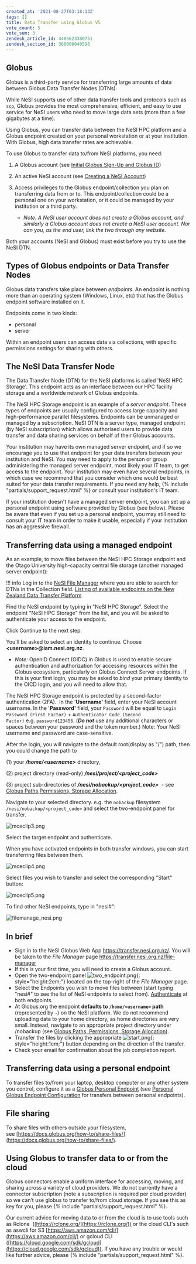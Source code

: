 ```yaml
---
created_at: '2021-08-27T03:18:13Z'
tags: []
title: Data Transfer using Globus V5
vote_count: 5
vote_sum: 3
zendesk_article_id: 4405623380751
zendesk_section_id: 360000040596
---
```


## Globus

Globus is a third-party service for transferring large amounts of data
between Globus Data Transfer Nodes (DTNs). 

While NeSI supports use of other data transfer tools and protocols such
as `scp`, Globus provides the most comprehensive, efficient, and easy to
use service for NeSI users who need to move large data sets (more than a
few gigabytes at a time).

Using Globus, you can transfer
data between the NeSI HPC platform and a Globus endpoint created on your personal workstation or at your institution. With Globus, high
data transfer rates are achievable.

To use Globus to transfer data to/from NeSI platforms, you need:

1. A Globus account (see
  [Initial Globus Sign-Up and Globus ID](../../Storage/Data_Transfer_Services/Initial_Globus_Sign_Up-and_your_Globus_Identities.md))
2. An active NeSI account (see
  [Creating a NeSI Account](../../Getting_Started/Accounts-Projects_and_Allocations/Creating_a_NeSI_Account_Profile.md))
3. Access privileges to the Globus endpoint/collection you
   plan on transferring data from or to. This endpoint/collection
   could be a personal one on your workstation, or it could be managed
   by your institution or a third party.

    - *Note: A NeSI user account does not create a Globus account, and
        similarly a Globus account does not create a NeSI user account. Nor
        can you, as the end user, link the two through any website.*

Both your accounts (NeSI and Globus) must exist before you try to use the NeSI DTN.


## Types of Globus endpoints or Data Transfer Nodes

Globus data transfers take place between *endpoints*. An endpoint is
nothing more than an operating system (Windows, Linux, etc) that has the
Globus endpoint software installed on it. 

Endpoints come in two kinds:
- personal
- server

Within an endpoint users can access data via collections, with specific permissions settings for sharing with others.


## The NeSI Data Transfer Node

The Data Transfer Node (DTN) for the NeSI platforms is called 'NeSI HPC Storage'. This endpoint acts as an interface between our HPC
facility storage and a worldwide network of Globus endpoints.

The NeSI HPC Storage endpoint is an example of a *server endpoint*. These types of
endpoints are usually configured to access large capacity and
high-performance parallel filesystems. Endpoints can be unmanaged or
managed by a subscription. NeSI DTN is a server type, managed endpoint
(by NeSI subscription) which allows authorised users to provide data
transfer and data sharing services on behalf of their Globus accounts.

Your institution may have its own managed server endpoint, and if so we
encourage you to use that endpoint for your data transfers between your
institution and NeSI. You may need to apply to the person or group
administering the managed server endpoint, most likely your IT team, to
get access to the endpoint. Your institution may even have several
endpoints, in which case we recommend that you consider which one would
be best suited for your data transfer requirements. If you need any help,
{% include "partials/support_request.html" %} or
consult your institution's IT team.

If your institution doesn't have a managed server endpoint, you can set
up a personal endpoint using software provided by Globus (see below).
Please be aware that even if you set up a personal endpoint, you may
still need to consult your IT team in order to make it usable,
especially if your institution has an aggressive firewall.

## Transferring data using a managed endpoint

As an example, to move files between the NeSI HPC Storage endpoint and the Otago University high-capacity central
file storage (another managed server endpoint):

!!! info
    Log in to the [NeSI File Manager](https://transfer.nesi.org.nz/file-manager) where you are able to search for DTNs in the Collection field.
    [Listing of available endpoints on the New Zealand Data Transfer Platform](National_Data_Transfer_Platform.md)

Find the NeSI endpoint by typing in "NeSI HPC Storage". Select the
endpoint "NeSI HPC Storage" from the list, and you will be asked
to authenticate your access to the endpoint. 

Click Continue to the next step.

You'll be asked to select an identity to continue. 
Choose **&lt;username&gt;@iam.nesi.org.nz**.

- *Note:* 
OpenID Connect (OIDC) in Globus is used to enable secure authentication and authorization for accessing resources within the Globus ecosystem, particularly on Globus Connect Server endpoints. If this is your first login, you may be asked to *bind* your primary identity to the OICD login, and you will need to allow that.

The NeSI HPC Storage endpoint is protected by a second-factor
authentication (2FA).  In the
'**Username'** field, enter your NeSI account username. In the
'**Password'** field, your `Password` will be equal to
`Login Password (First Factor)` +
`Authenticator Code (Second Factor)` e.g. `password123456`. (***Do
not*** use any additional characters or spaces between your password and
the token number.) Note: Your NeSI username and password are
case-sensitive.

After the login, you will navigate to the default root(display as "/")
path, then you could change the path to

\(1\) your ***/home/&lt;username&gt;*** directory,

\(2\) project directory (read-only)
***/nesi/project/&lt;project\_code&gt;***

\(3\) project sub-directories of
***/nesi/nobackup/&lt;project\_code&gt;***  - see
[Globus Paths,Permissions, Storage Allocation](../../Storage/Data_Transfer_Services/Globus_V5_Paths-Permissions-Storage_Allocation.md).  
  
Navigate to your selected directory. e.g. the `nobackup` filesystem
`/nesi/nobackup/<project_code>` and select the two-endpoint panel
for transfer.

![mceclip3.png](../../assets/images/Data_Transfer_using_Globus_V8.png)

Select the target endpoint and authenticate.

When you have activated endpoints in both transfer windows, you can
start transferring files between them.

![mceclip4.png](../../assets/images/Data_Transfer_using_Globus_V9.png)

Select files you wish to transfer and select the corresponding "Start"
button:  
  
![mceclip5.png](../../assets/images/Data_Transfer_using_Globus_V10.png)

To find other NeSI endpoints, type in "nesi#":

![filemanage\_nesi.png](../../assets/images/Data_Transfer_using_Globus_V11.png)

## In brief

- Sign in to the NeSI Globus Web App <https://transfer.nesi.org.nz/>.
  You will be taken to the *File Manager* page
  <https://transfer.nesi.org.nz/file-manager>
- If this is your first time, you will need to create a Globus
  account.
- Open the two-endpoint panel
  ![two_endpoint.png](../../assets/images/Data_Transfer_using_Globus_V12.png){: style="height:2em;"} located
  on the top-right of the *File Manager* page.
- Select the Endpoints you wish to move files between (start typing
  "nesi#" to see the list of NeSI endpoints to select from).
  [Authenticate](../../Storage/Data_Transfer_Services/Globus_V5_endpoint_activation.md)
  at both endpoints.
- At Globus.org the endpoint **defaults to
  `/home/<username>` path** (represented by `~`) on the NeSI platform. We do not recommend uploading data to your home directory, as
  home directories are very small. Instead, navigate to an appropriate
  project directory under /nobackup (see
  [Globus Paths, Permissions,  Storage  Allocation](../../Storage/Data_Transfer_Services/Globus_V5_Paths-Permissions-Storage_Allocation.md)).
- Transfer the files by clicking the appropriate
  ![start.png](../../assets/images/Data_Transfer_using_Globus_V13.png){: style="height:1em;"} button
  depending on the direction of the transfer.
- Check your email for confirmation about the job completion report.

## Transferring data using a personal endpoint

To transfer files to/from your laptop, desktop computer or any other
system you control, configure it as a [Globus Personal
Endpoint](https://www.globus.org/globus-connect-personal) (see
[Personal Globus Endpoint Configuration](../../Storage/Data_Transfer_Services/Personal_Globus_Endpoint_Configuration.md)
for transfers between personal endpoints).

## File sharing

To share files with others outside your filesystem,
see [https://docs.globus.org/how-to/share-files/](https://docs.globus.org/how-to/share-files/).

## Using Globus to transfer data to or from the cloud

Globus connectors enable a uniform interface for accessing, moving, and
sharing across a variety of cloud providers. We do not currently have a
connector subscription (note a subscription is required per cloud
provider) so we can’t use globus to transfer to/from cloud storage. If
you see this as key for you, please {% include "partials/support_request.html" %}.

Our current advice for moving data to or from the cloud is to use tools
such as Rclone  ([https://rclone.org/](https://rclone.org/)) or the
cloud CLI's such as aswcli for S3 [https://aws.amazon.com/cli/](https://aws.amazon.com/cli/) or
gcloud CLI
([https://cloud.google.com/sdk/gcloud](https://cloud.google.com/sdk/gcloud)).
If you have any trouble or would like further advice, please {% include "partials/support_request.html" %}.
